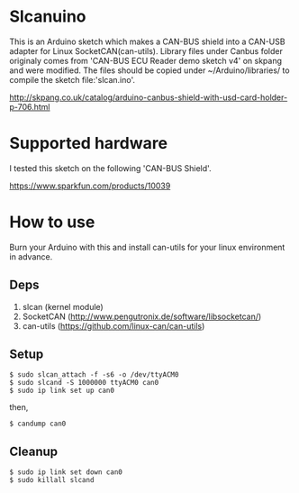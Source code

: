 # Slcanuino

This is an Arduino sketch which makes a CAN-BUS shield into a CAN-USB adapter for Linux SocketCAN(can-utils). Library files under Canbus folder originaly comes from 'CAN-BUS ECU Reader demo sketch v4' on skpang and were modified. The files should be copied under ~/Arduino/libraries/ to compile the sketch file:'slcan.ino'.

http://skpang.co.uk/catalog/arduino-canbus-shield-with-usd-card-holder-p-706.html


# Supported hardware

I tested this sketch on the following 'CAN-BUS Shield'.

https://www.sparkfun.com/products/10039


# How to use

Burn your Arduino with this and install can-utils for your linux environment in advance.

## Deps
1. slcan (kernel module)
2. SocketCAN (http://www.pengutronix.de/software/libsocketcan/)
3. can-utils (https://github.com/linux-can/can-utils)


## Setup

    $ sudo slcan_attach -f -s6 -o /dev/ttyACM0
    $ sudo slcand -S 1000000 ttyACM0 can0
    $ sudo ip link set up can0

then,

    $ candump can0

## Cleanup

    $ sudo ip link set down can0
    $ sudo killall slcand
